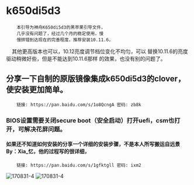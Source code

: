 # k650di5d3
        本引导为神舟K650di5d3的黑苹果引导文件，
        几乎没有问题了，经过几个月的稳定使用，慢
        慢排错到达现在的完善程度，推荐安装10.11.6，
        其他更高版本也可以，10.12亮度调节档位变化不均匀，可以
        替换10.11.6的亮度驱动稍微好些，但是不能达到10.11.6那样
        的效果，也没有别的问题了。   
##  分享一下自制的原版镜像集成k650di5d3的clover，使安装更加简单。
        链接: https://pan.baidu.com/s/1o8QcngA 密码: zb8k       
### BIOS设置需要关闭secure boot（安全启动）打开uefi，csm也打开，可解决花屏问题。
#### 如果还不知道如何安装的分享一个详细的安装步骤，不是本人所写搬运自远景 By：Xia_忆，他的过程写的很详细，
        链接: https://pan.baidu.com/s/1gfktgll 密码: ixm2
![170831-4](http://ovybw0e8z.bkt.clouddn.com/99331D31-B3E9-4714-A237-9582E7E6D9FC.png)
![170831-4](http://ovybw0e8z.bkt.clouddn.com/shezhi.png)

